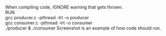When compiling code, IGNORE warning that gets thrown.                 
RUN                                                                     
  gcc producer.c -pthread -lrt -o producer                            
  gcc consumer.c -pthread -lrt -o consumer                                
  ./producer & ./consumer
      Screenshot is an example of how code should run. 
